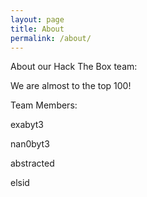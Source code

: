 ```yaml
---
layout: page
title: About
permalink: /about/
---
```


About our Hack The Box team:

We are almost to the top 100!
<script src="https://www.hackthebox.eu/badge/team/1845"></script>

Team Members:

exabyt3
<script src="https://www.hackthebox.eu/badge/24990"></script>

nan0byt3
<script src="https://www.hackthebox.eu/badge/25075"></script>

abstracted
<script src="https://www.hackthebox.eu/badge/114437"></script>

elsid
<script src="https://www.hackthebox.eu/badge/27474"></script>
